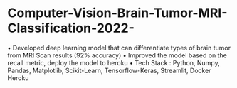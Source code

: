 # Computer-Vision-Brain-Tumor-MRI-Classification-2022-
• Developed deep learning model that can differentiate types of brain tumor from MRI Scan results (92% accuracy) • Improved the model based on the recall metric, deploy the model to heroku • Tech Stack : Python, Numpy, Pandas, Matplotlib, Scikit-Learn, Tensorflow-Keras, Streamlit, Docker Heroku
